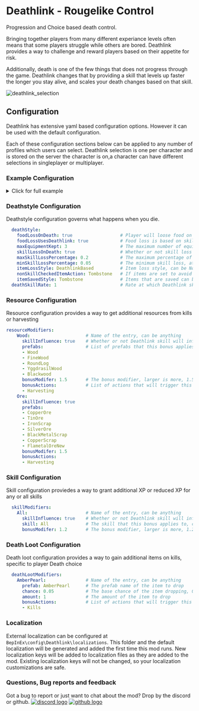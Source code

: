 # Deathlink - Rougelike Control
Progression and Choice based death control.

Bringing together players from many different experiance levels often means that some players struggle while others are bored.
Deathlink provides a way to challenge and reward players based on their appetite for risk.

Additionally, death is one of the few things that does not progress through the game. 
Deathlink changes that by providing a skill that levels up faster the longer you stay alive,
and scales your death changes based on that skill.

![deathlink_selection](https://i.postimg.cc/J75nTCQq/image.png)

## Configuration
Deathlink has extensive yaml based configuration options. However it can be used with the default configuration.

Each of these configuration sections below can be applied to any number of profiles which users can select.
Deathlink selection is one per character and is stored on the server the character is on,a character can have
different selections in singleplayer or multiplayer.

### Example Configuration

<details>
  <summary>Click for full example</summary>
  
```yaml
Rougelike3:
  displayName: Berserker
  deathStyle:
    foodLossOnDeath: true
    foodLossUsesDeathlink: true
    maxEquipmentKept: 3
    skillLossOnDeath: true
    maxSkillLossPercentage: 0.2
    minSkillLossPercentage: 0.05
    itemLossStyle: DeathlinkBased
    nonSkillCheckedItemAction: Tombstone
  deathSkillRate: 1
  resourceModifiers:
    Wood:
      skillInfluence: true
      prefabs:
      - Wood
      - FineWood
      - RoundLog
      - YggdrasilWood
      - Blackwood
      bonusModifer: 1.5
      bonusActions:
      - Harvesting
    Ore:
      skillInfluence: true
      prefabs:
      - CopperOre
      - TinOre
      - IronScrap
      - SilverOre
      - BlackMetalScrap
      - CopperScrap
      - FlametalOreNew
      bonusModifer: 1.5
      bonusActions:
      - Harvesting
  skillModifiers:
    All:
      skillInfluence: true
      skill: All
      bonusModifer: 1.2
  deathLootModifiers:
    AmberPearl:
      prefab: AmberPearl
      chance: 0.05
      amount: 1
      bonusActions:
      - Kills
```

</details>

### Deathstyle Configuration
Deathstyle configuration governs what happens when you die.

```yaml
  deathStyle:
    foodLossOnDeath: true                  # Player will loose food on death or not
    foodLossUsesDeathlink: true            # Food loss is based on skill level from loosing all foods, to none
    maxEquipmentKept: 3                    # The maximum number of equiped items to keep on death
    skillLossOnDeath: true                 # Whether or not skill loss occurs on death
    maxSkillLossPercentage: 0.2            # The maximum percentage of skill lost on death (you start here, example is 20%)
    minSkillLossPercentage: 0.05           # The minimum skill loss, at max skill level (example is 5%)
    itemLossStyle: DeathlinkBased          # Item loss style, can be None, DestroyNonWeaponArmor, DeathlinkBased, DestroyAll
    nonSkillCheckedItemAction: Tombstone   # If items are set to avoid skillcheck, what happens to them, can be Destroy, Tombstone, Save
    itemSavedStyle: Tombstone              # Items that are saved can be: OnCharacter, Tombstone
  deathSkillRate: 1                        # Rate at which Deathlink skill increases, higher is faster
```

### Resource Configuration
Resource configuration provides a way to get additional resources from kills or harvesting
```yaml
resourceModifiers:
    Wood:                     # Name of the entry, can be anything
      skillInfluence: true    # Whether or not Deathlink skill will influence this bonus
      prefabs:                # List of prefabs that this bonus applies to
      - Wood
      - FineWood
      - RoundLog
      - YggdrasilWood
      - Blackwood
      bonusModifer: 1.5       # The bonus modifier, larger is more, 1.5 is 50% more
      bonusActions:           # List of actions that will trigger this bonus can be Kills or Harvesting
      - Harvesting
    Ore:
      skillInfluence: true
      prefabs:
      - CopperOre
      - TinOre
      - IronScrap
      - SilverOre
      - BlackMetalScrap
      - CopperScrap
      - FlametalOreNew
      bonusModifer: 1.5
      bonusActions:
      - Harvesting
```

### Skill Configuration
Skill configuration proviedes a way to grant additional XP or reduced XP for any or all skills
```yaml
  skillModifiers:
    All:                      # Name of the entry, can be anything
      skillInfluence: true    # Whether or not Deathlink skill will influence this bonus
      skill: All              # The skill that this bonus applies to, can be All or any specific skill name
      bonusModifer: 1.2       # The bonus modifier, larger is more, 1.2 is 20% more
```

### Death Loot Configuration
Death loot configuration provides a way to gain additional items on kills, specific to player Death choice
```yaml
  deathLootModifiers:
    AmberPearl:               # Name of the entry, can be anything
      prefab: AmberPearl      # The prefab name of the item to drop
      chance: 0.05            # The base chance of the item dropping, 0.05 is 5%
      amount: 1               # The amount of the item to drop
      bonusActions:           # List of actions that will trigger this bonus can be Kills or Harvesting
      - Kills
```


### Localization
External localization can be configured at `BepInEx\config\Deathlink\localizations`. This folder and the default localization will be generated and added the first time this mod runs.
New localization keys will be added to localization files as they are added to the mod. Existing localization keys will not be changed, so your localization customizations are safe.

### Questions, Bug reports and feedback

Got a bug to report or just want to chat about the mod? Drop by the discord or github.
[![discord logo](https://i.imgur.com/uE6umQE.png)](https://discord.gg/Dmr9PQTy9m)
[![github logo](https://i.imgur.com/lvbP5OF.png)](https://github.com/MidnightsFX/valheim_rougelite)



